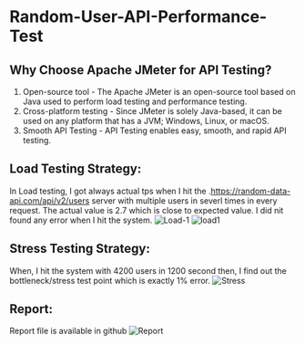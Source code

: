 # Random-User-API-Performance-Test
## Why Choose Apache JMeter for API Testing?

1. Open-source tool - The Apache JMeter is an open-source tool based on Java used to perform load testing and performance testing.
2. Cross-platform testing - Since JMeter is solely Java-based, it can be used on any platform that has a JVM; Windows, Linux, or macOS.
3. Smooth API Testing - API Testing enables easy, smooth, and rapid API testing.

## Load Testing Strategy:
In Load testing, I got always actual tps when I hit the .https://random-data-api.com/api/v2/users server with multiple users in severl times in every request. The actual value is 2.7 which is close to expected value. I did nit found any error when I hit the system.
![Load-1](https://user-images.githubusercontent.com/123467715/215394853-fedc6abe-2866-4f5c-b141-0dd2284c4738.PNG)
![load1](https://user-images.githubusercontent.com/123467715/215390403-c55a3f84-91a9-4e94-8100-88e2f11d6db1.jpg)

## Stress Testing Strategy:
When, I hit the system with 4200 users in 1200 second then, I find out the bottleneck/stress test point which is exactly 1% error.
![Stress](https://user-images.githubusercontent.com/123467715/215394905-b662a1b5-9680-422a-8948-ac30a1df6c9f.PNG)


## Report: 
Report file is available in github
![Report](https://user-images.githubusercontent.com/123467715/215391288-6019ddfa-13d1-4c84-b507-c9c169105959.jpg)



